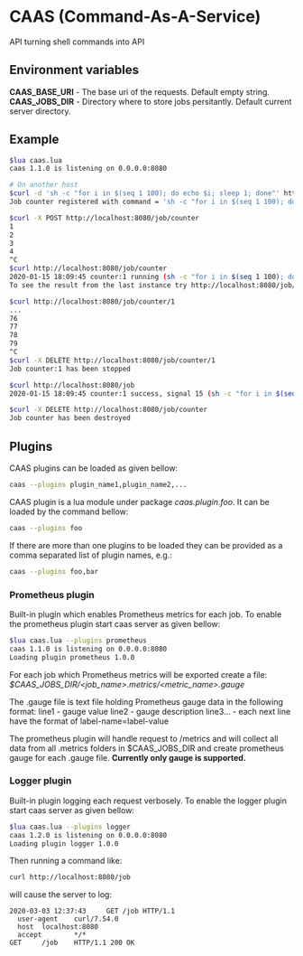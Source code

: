 # CAAS (Command-As-A-Service)

API turning shell commands into API

## Environment variables

**CAAS_BASE_URI** - The base uri of the requests. Default empty string.
**CAAS_JOBS_DIR** - Directory where to store jobs persitantly. Default current server directory.

## Example

```bash
$lua caas.lua
caas 1.1.0 is listening on 0.0.0.0:8080

# On another host
$curl -d 'sh -c "for i in $(seq 1 100); do echo $i; sleep 1; done"' http://localhost:8080/job/counter
Job counter registered with command = 'sh -c "for i in $(seq 1 100); do echo $i; sleep 1; done"'

$curl -X POST http://localhost:8080/job/counter
1
2
3
4
^C
$curl http://localhost:8080/job/counter
2020-01-15 18:09:45 counter:1 running (sh -c "for i in $(seq 1 100); do echo $i; sleep 1; done")
To see the result from the last instance try http://localhost:8080/job/counter/last

$curl http://localhost:8080/job/counter/1
...
76
77
78
79
^C
$curl -X DELETE http://localhost:8080/job/counter/1
Job counter:1 has been stopped

$curl http://localhost:8080/job
2020-01-15 18:09:45 counter:1 success, signal 15 (sh -c "for i in $(seq 1 100); do echo $i; sleep 1; done")

$curl -X DELETE http://localhost:8080/job/counter
Job counter has been destroyed
```

## Plugins

CAAS plugins can be loaded as given bellow:
```bash
caas --plugins plugin_name1,plugin_name2,...
```

CAAS plugin is a lua module under package *caas.plugin.foo*.
It can be loaded by the command bellow:
```bash
caas --plugins foo
```
If there are more than one plugins to be loaded they can be provided as a comma separated list of plugin names, e.g.:
```bash
caas --plugins foo,bar
```

### Prometheus plugin

Built-in plugin which enables Prometheus metrics for each job.
To enable the prometheus plugin start caas server as given bellow:
```bash
$lua caas.lua --plugins prometheus
caas 1.1.0 is listening on 0.0.0.0:8080
Loading plugin prometheus 1.0.0
```

For each job which Prometheus metrics will be exported create a file:
*$CAAS_JOBS_DIR/<job_name>.metrics/<metric_name>.gauge*

The .gauge file is text file holding Prometheus gauge data in the following format:
line1 - gauge value
line2 - gauge description
line3... - each next line have the format of label-name=label-value

The prometheus plugin will handle request to /metrics and will collect all data from all .metrics folders in $CAAS_JOBS_DIR and create prometheus gauge for each .gauge file. **Currently only gauge is supported.**


### Logger plugin

Built-in plugin logging each request verbosely.
To enable the logger plugin start caas server as given bellow:
```bash
$lua caas.lua --plugins logger
caas 1.2.0 is listening on 0.0.0.0:8080
Loading plugin logger 1.0.0
```

Then running a command like:
```bash
curl http://localhost:8080/job
```
will cause the server to log:

```
2020-03-03 12:37:43     GET /job HTTP/1.1
  user-agent    curl/7.54.0
  host  localhost:8080
  accept        */*
GET     /job    HTTP/1.1 200 OK
```
